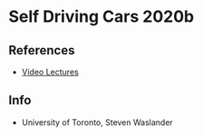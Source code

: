 # Self Driving Cars 2020b

## References
* [Video Lectures](https://www.youtube.com/playlist?list=PL_onPhFCkVQjlTnzk0gwpUAKUWGQ8JigP)

## Info
- University of Toronto, Steven Waslander
